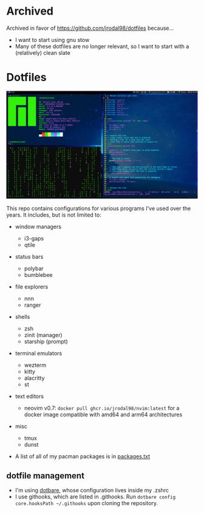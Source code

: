 # Archived

Archived in favor of https://github.com/jrodal98/dotfiles because...

- I want to start using gnu stow
- Many of these dotfiles are no longer relevant, so I want to start with a (relatively) clean slate

# Dotfiles

![alt text](Pictures/screenshots/desktop.png "My desktop")

This repo contains configurations for various programs I've used over the years. It includes, but is not limited to:

- window managers
  - i3-gaps
  - qtile
- status bars
  - polybar
  - bumblebee
- file explorers
  - nnn
  - ranger
- shells
  - zsh
  - zinit (manager)
  - starship (prompt)
- terminal emulators
  - wezterm
  - kitty
  - alacritty
  - st
- text editors
  - neovim v0.7: `docker pull ghcr.io/jrodal98/nvim:latest` for a docker image compatible with amd64 and arm64 architectures
- misc

  - tmux
  - dunst

- A list of all of my pacman packages is in [packages.txt](packages.txt)

## dotfile management

- I'm using [dotbare](https://github.com/kazhala/dotbare), whose configuration lives inside my .zshrc
- I use githooks, which are listed in .githooks. Run `dotbare config core.hooksPath ~/.githooks` upon cloning the repository.
